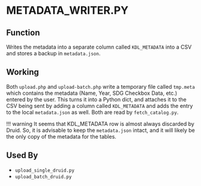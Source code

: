 # METADATA_WRITER.PY

## Function

Writes the metadata into a separate column called `KDL_METADATA` into a CSV and stores a backup in `metadata.json`.

## Working

Both `upload.php` and `upload-batch.php` write a temporary file called `tmp.meta` which contains the metadata (Name, Year, SDG Checkbox Data, etc.) entered by the user. This turns it into a Python dict, and attaches it to the CSV being sent by adding a column called `KDL_METADATA` and adds the entry to the local `metadata.json` as well. Both are read by `fetch_catalog.py`.

!!! warning
    It seems that KDL_METADATA row is almost always discarded by Druid. So, it is advisable to keep the `metadata.json` intact, and it will likely be the only copy of the metadata for the tables.
    
## Used By

- `upload_single_druid.py`
- `upload_batch_druid.py`